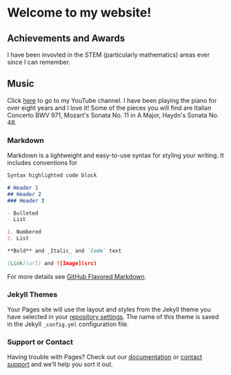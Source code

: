 # Welcome to my website!

## Achievements and Awards
I have been invovled in the STEM (particularly mathematics) areas ever since I can remember.

## Music
Click [here](https://www.youtube.com/user/AgniAsmi) to go to my YouTube channel.
I have been playing the piano for over eight years and I love it! Some of the pieces you will find are Italian Concerto BWV 971, Mozart's Sonata No. 11 in A Major, Haydn's Sonata No. 48.

### Markdown

Markdown is a lightweight and easy-to-use syntax for styling your writing. It includes conventions for

```markdown
Syntax highlighted code block

# Header 1
## Header 2
### Header 3

- Bulleted
- List

1. Numbered
2. List

**Bold** and _Italic_ and `Code` text

[Link](url) and ![Image](src)
```

For more details see [GitHub Flavored Markdown](https://guides.github.com/features/mastering-markdown/).

### Jekyll Themes

Your Pages site will use the layout and styles from the Jekyll theme you have selected in your [repository settings](https://github.com/asmikumar/asmikumar.github.io/settings). The name of this theme is saved in the Jekyll `_config.yml` configuration file.

### Support or Contact

Having trouble with Pages? Check out our [documentation](https://help.github.com/categories/github-pages-basics/) or [contact support](https://github.com/contact) and we’ll help you sort it out.


